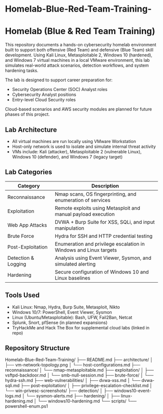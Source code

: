 # Homelab-Blue-Red-Team-Training-
# Homelab (Blue & Red Team Training)

This repository documents a hands-on cybersecurity homelab environment built to support both offensive (Red Team) and defensive (Blue Team) skill development. Using Kali Linux, Metasploitable 2, Windows 10 (hardened), and Windows 7 virtual machines in a local VMware environment, this lab simulates real-world attack scenarios, detection workflows, and system hardening tasks.

The lab is designed to support career preparation for:
- Security Operations Center (SOC) Analyst roles
- Cybersecurity Analyst positions
- Entry-level Cloud Security roles

Cloud-based scenarios and AWS security modules are planned for future phases of this project.

## Lab Architecture

- All virtual machines are run locally using VMware Workstation
- Host-only network is used to isolate and simulate internal threat activity
- VMs include: Kali (attacker), Metasploitable 2 (vulnerable Linux), Windows 10 (defender), and Windows 7 (legacy target)

## Lab Categories

| Category             | Description                                                       |
|----------------------|-------------------------------------------------------------------|
| Reconnaissance       | Nmap scans, OS fingerprinting, and enumeration of services        |
| Exploitation         | Remote exploits using Metasploit and manual payload execution     |
| Web App Attacks      | DVWA + Burp Suite for XSS, SQLi, and input manipulation           |
| Brute Force          | Hydra for SSH and HTTP credential testing                         |
| Post-Exploitation    | Enumeration and privilege escalation in Windows and Linux targets |
| Detection & Logging  | Analysis using Event Viewer, Sysmon, and simulated alerting       |
| Hardening            | Secure configuration of Windows 10 and Linux baselines            |

## Tools Used

- Kali Linux: Nmap, Hydra, Burp Suite, Metasploit, Nikto
- Windows 10/7: PowerShell, Event Viewer, Sysmon
- Linux (Ubuntu/Metasploitable): Bash, UFW, Fail2Ban, Netcat
- Splunk, Snort, pfSense (in planned expansions)
- TryHackMe and Hack The Box for supplemental cloud labs (linked in repo)

## Repository Structure

Homelab-Blue-Red-Team-Training/
├── README.md
├── architecture/
│ ├── vm-network-topology.png
│ └── host-configurations.md
├── reconnaissance/
│ └── nmap-metasploitable.md
├── exploitation/
│ ├── vsftpd-backdoor.md
│ └── smb-null-session.md
├── brute-force/
│ └── hydra-ssh.md
├── web-vulnerabilities/
│ ├── dvwa-xss.md
│ └── dvwa-sqli.md
├── post-exploitation/
│ ├── privilege-escalation-checklist.md
│ └── win-privesc-screenshots/
├── detection/
│ ├── windows10-event-logs.md
│ └── sysmon-alerts.md
├── hardening/
│ ├── linux-hardening.md
│ └── windows10-hardening.md
└── scripts/
└── powershell-enum.ps1
